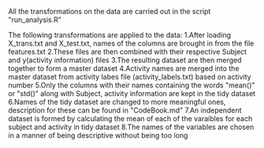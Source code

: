 All the transformations on the data are carried out in the script "run_analysis.R"

The following transformations are applied to the data:
1.After loading X_trans.txt and X_test.txt, names of the columns are brought in from the file features.txt
2.These files are then combined with their respective Subject and y(activity information) files
3.The resulting dataset are then merged together to form a master dataset
4.Activity names are merged into the master dataset from activity labes file (activity_labels.txt) based on activity number
5.Only the columns with their names containing the words "mean()" or "std()" along with Subject, activity information are kept in the tidy dataset
6.Names of the tidy dataset are changed to more meaningful ones, description for these can be found in "CodeBook.md"
7.An independent dataset is formed by calculating the mean of each of the varaibles for each subject and activity in tidy dataset
8.The names of the variables are chosen in a manner of being descriptive without being too long
